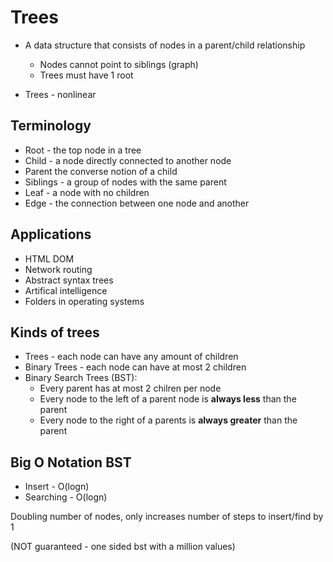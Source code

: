 # Trees

- A data structure that consists of nodes in a parent/child relationship

  - Nodes cannot point to siblings (graph)
  - Trees must have 1 root

- Trees - nonlinear

## Terminology

- Root - the top node in a tree
- Child - a node directly connected to another node
- Parent the converse notion of a child
- Siblings - a group of nodes with the same parent
- Leaf - a node with no children
- Edge - the connection between one node and another

## Applications

- HTML DOM
- Network routing
- Abstract syntax trees
- Artifical intelligence
- Folders in operating systems

## Kinds of trees

- Trees - each node can have any amount of children
- Binary Trees - each node can have at most 2 children
- Binary Search Trees (BST):
  - Every parent has at most 2 chilren per node
  - Every node to the left of a parent node is **always less** than the parent
  - Every node to the right of a parents is **always greater** than the parent

## Big O Notation BST

- Insert - O(logn)
- Searching - O(logn)

Doubling number of nodes, only increases number of steps to insert/find by 1

(NOT guaranteed - one sided bst with a million values)
